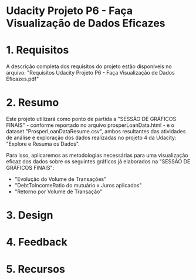 # Udacity Projeto P6 - Faça Visualização de Dados Eficazes

# 1. Requisitos
A descrição completa dos requisitos do projeto estão disponíveis no arquivo: "Requisitos Udacity Projeto P6 - Faça Visualização de Dados Eficazes.pdf"

# 2. Resumo
Este projeto utilizará como ponto de partida a "SESSÃO DE GRÁFICOS FINAIS" - conforme reportado no arquivo prosperLoanData.html - e o dataset "ProsperLoanDataResume.csv", ambos resultantes das atividades de análise e exploração dos dados realizadas no projeto 4 da Udacity: "Explore e Resuma os Dados". 

Para isso, aplicaremos as metodologias necessárias para uma visualização eficaz dos dados sobre os seguintes gráficos já elaborados na "SESSÃO DE GRÁFICOS FINAIS":
- "Evolução do Volume de Transações"
- "DebtToIncomeRatio do mutuário x Juros aplicados"
- "Retorno por Volume de Transação"

# 3. Design
# 4. Feedback
# 5. Recursos


